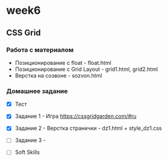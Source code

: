 # week6
## CSS Grid

### Работа с материалом  
- Позиционирование с float - float.html
- Позиционирование с Grid Layout - grid1.html, grid2.html
- Верстка на созвоне - sozvon.html

### Домашнее задание  
- [x] Тест
- [x] Задание 1 - Игра https://cssgridgarden.com/#ru
- [x] Задание 2 - Верстка странички - dz1.html + style_dz1.css
- [ ] Задание 3 - 
- [ ] Soft Skills


